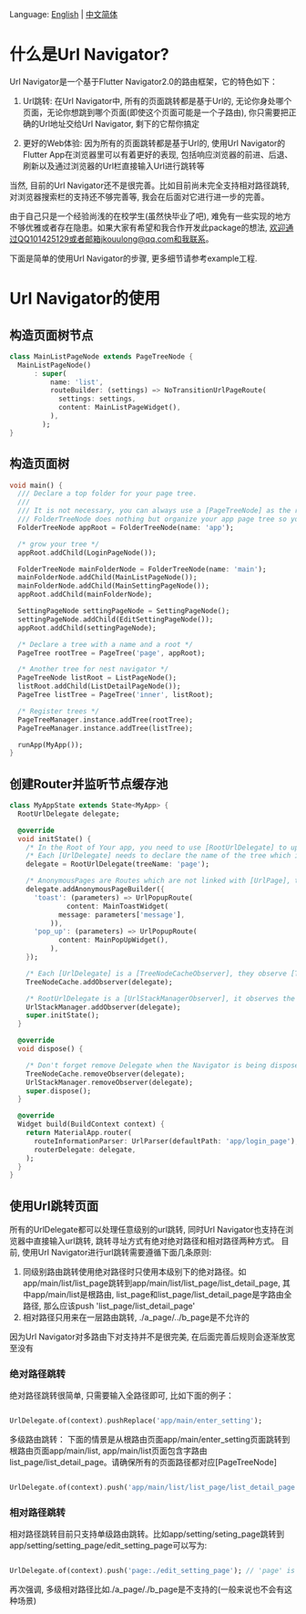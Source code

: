 Language: [English](README.md) | [中文简体](README-ZH.md)

# 什么是Url Navigator?
Url Navigator是一个基于Flutter Navigator2.0的路由框架，它的特色如下：

1. Url跳转: 在Url Navigator中, 所有的页面跳转都是基于Url的, 无论你身处哪个页面，无论你想跳到哪个页面(即使这个页面可能是一个子路由), 你只需要把正确的Url地址交给Url Navigator, 剩下的它帮你搞定

2. 更好的Web体验: 因为所有的页面跳转都是基于Url的, 使用Url Navigator的Flutter App在浏览器里可以有着更好的表现, 包括响应浏览器的前进、后退、刷新以及通过浏览器的Url栏直接输入Url进行跳转等

当然, 目前的Url Navigator还不是很完善。比如目前尚未完全支持相对路径跳转, 对浏览器搜索栏的支持还不够完善等, 我会在后面对它进行进一步的完善。

由于自己只是一个经验尚浅的在校学生(虽然快毕业了吧), 难免有一些实现的地方不够优雅或者存在隐患。如果大家有希望和我合作开发此package的想法, 欢迎通过QQ101425129或者邮箱jkouulong@qq.com和我联系。

下面是简单的使用Url Navigator的步骤, 更多细节请参考example工程.

# Url Navigator的使用

## 构造页面树节点

```dart
class MainListPageNode extends PageTreeNode {
  MainListPageNode()
      : super(
          name: 'list',
          routeBuilder: (settings) => NoTransitionUrlPageRoute(
            settings: settings,
            content: MainListPageWidget(),
          ),
        );
}

```

## 构造页面树

```dart
void main() {
  /// Declare a top folder for your page tree.
  ///
  /// It is not necessary, you can always use a [PageTreeNode] as the root of your page tree.
  /// FolderTreeNode does nothing but organize your app page tree so your url can be meaningful
  FolderTreeNode appRoot = FolderTreeNode(name: 'app');

  /* grow your tree */
  appRoot.addChild(LoginPageNode());

  FolderTreeNode mainFolderNode = FolderTreeNode(name: 'main');
  mainFolderNode.addChild(MainListPageNode());
  mainFolderNode.addChild(MainSettingPageNode());
  appRoot.addChild(mainFolderNode);

  SettingPageNode settingPageNode = SettingPageNode();
  settingPageNode.addChild(EditSettingPageNode());
  appRoot.addChild(settingPageNode);

  /* Declare a tree with a name and a root */
  PageTree rootTree = PageTree('page', appRoot);

  /* Another tree for nest navigator */
  PageTreeNode listRoot = ListPageNode();
  listRoot.addChild(ListDetailPageNode());
  PageTree listTree = PageTree('inner', listRoot);

  /* Register trees */
  PageTreeManager.instance.addTree(rootTree);
  PageTreeManager.instance.addTree(listTree);

  runApp(MyApp());
}

```

## 创建Router并监听节点缓存池

```dart
class MyAppState extends State<MyApp> {
  RootUrlDelegate delegate;

  @override
  void initState() {
    /* In the Root of Your app, you need to use [RootUrlDelegate] to update url on browser */
    /* Each [UrlDelegate] needs to declare the name of the tree which it cares */
    delegate = RootUrlDelegate(treeName: 'page');

    /* AnonymousPages are Routes which are not linked with [UrlPage], their url won't show. Usually, they are used as alerts in a web page  */
    delegate.addAnonymousPageBuilder({
      'toast': (parameters) => UrlPopupRoute(
              content: MainToastWidget(
            message: parameters['message'],
          )),
      'pop_up': (parameters) => UrlPopupRoute(
            content: MainPopUpWidget(),
          ),
    });

    /* Each [UrlDelegate] is a [TreeNodeCacheObserver], they observe [TreeNodeCache], once there is a page from the tree they care in [TreeNodeCache], they pick it and update themselves */
    TreeNodeCache.addObserver(delegate);

    /* RootUrlDelegate is a [UrlStackManagerObserver], it observes the url stack. Once stack updates, it updates its currentConfiguration and notify the Root Router */
    UrlStackManager.addObserver(delegate);
    super.initState();
  }

  @override
  void dispose() {

    /* Don't forget remove Delegate when the Navigator is being disposed */
    TreeNodeCache.removeObserver(delegate);
    UrlStackManager.removeObserver(delegate);
    super.dispose();
  }

  @override
  Widget build(BuildContext context) {
    return MaterialApp.router(
      routeInformationParser: UrlParser(defaultPath: 'app/login_page'),
      routerDelegate: delegate,
    );
  }
}

```

## 使用Url跳转页面
所有的UrlDelegate都可以处理任意级别的url跳转, 同时Url Navigator也支持在浏览器中直接输入url跳转, 跳转寻址方式有绝对绝对路径和相对路径两种方式。
目前, 使用Url Navigator进行url跳转需要遵循下面几条原则:

1. 同级别路由跳转使用绝对路径时只使用本级别下的绝对路径。如app/main/list/list_page跳转到app/main/list/list_page/list_detail_page, 其中app/main/list是根路由, list_page和list_page/list_detail_page是字路由全路径, 那么应该push 'list_page/list_detail_page'
2. 相对路径只用来在一层路由跳转, ./a_page/../b_page是不允许的

因为Url Navigator对多路由下对支持并不是很完美, 在后面完善后规则会逐渐放宽至没有

### 绝对路径跳转
绝对路径跳转很简单, 只需要输入全路径即可, 比如下面的例子：

```dart

UrlDelegate.of(context).pushReplace('app/main/enter_setting');

```

多级路由跳转：
下面的情景是从根路由页面app/main/enter_setting页面跳转到根路由页面app/main/list, app/main/list页面包含字路由list_page/list_detail_page。请确保所有的页面路径都对应[PageTreeNode]

```dart

UrlDelegate.of(context).push('app/main/list/list_page/list_detail_page', parameters: {'name': 'jack'});

```

### 相对路径跳转
相对路径跳转目前只支持单级路由跳转。比如app/setting/seting_page跳转到app/setting/setting_page/edit_setting_page可以写为:

```dart

UrlDelegate.of(context).push('page:./edit_setting_page'); // 'page' is the name of the tree which you want to user relative path

```

再次强调, 多级相对路径比如./a_page/./b_page是不支持的(一般来说也不会有这种场景)

